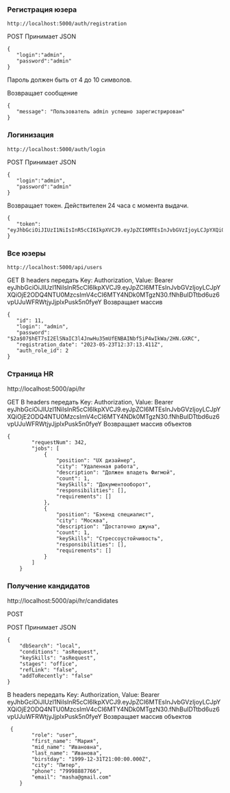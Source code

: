 ### Регистрация юзера
```http://localhost:5000/auth/registration```

POST
Принимает JSON 
```
{
   "login":"admin",
   "password":"admin"
}
```

Пароль должен быть от 4 до 10 символов. <br>

Возвращает сообщение
```
{
   "message": "Пользователь admin успешно зарегистрирован"
}
```

### Логинизация
```http://localhost:5000/auth/login```

POST
Принимает JSON 
```
{
   "login":"admin",
   "password":"admin"
}
```

Возвращает токен. Действителен 24 часа с момента выдачи.
```
{
   "token": "eyJhbGciOiJIUzI1NiIsInR5cCI6IkpXVCJ9.eyJpZCI6MTEsInJvbGVzIjoyLCJpYXQiOjE2ODQ4NTU0MzcsImV4cCI6MTY4NDk0MTgzN30.fNhBuIDTtbd6uz6vpUJuWFRWtjyJjplxPusk5n0fyeY"
}
```

### Все юзеры
```http://localhost:5000/api/users```

GET
В headers передать Key: Authorization, Value: Bearer eyJhbGciOiJIUzI1NiIsInR5cCI6IkpXVCJ9.eyJpZCI6MTEsInJvbGVzIjoyLCJpYXQiOjE2ODQ4NTU0MzcsImV4cCI6MTY4NDk0MTgzN30.fNhBuIDTtbd6uz6vpUJuWFRWtjyJjplxPusk5n0fyeY
Возвращает массив
```
{
   "id": 11,
   "login": "admin",
   "password": "$2a$07$hET7sI2ElSNaIC3l4JnwHu35mUfENBAINbf5iP4wIkWa/2HN.GXRC",
   "registration_date": "2023-05-23T12:37:13.411Z",
   "auth_role_id": 2
}
```

### Страница HR
http://localhost:5000/api/hr

GET
В headers передать Key: Authorization, Value: Bearer eyJhbGciOiJIUzI1NiIsInR5cCI6IkpXVCJ9.eyJpZCI6MTEsInJvbGVzIjoyLCJpYXQiOjE2ODQ4NTU0MzcsImV4cCI6MTY4NDk0MTgzN30.fNhBuIDTtbd6uz6vpUJuWFRWtjyJjplxPusk5n0fyeY
Возвращает массив объектов
```
{
        "requestNum": 342,
        "jobs": [
            {
                "position": "UX дизайнер",
                "city": "Удаленная работа",
                "description": "Должен владеть Фигмой",
                "count": 1,
                "keySkills": "Документооборот",
                "responsibilities": [],
                "requirements": []
            },
            {
                "position": "Бэкенд специалист",
                "city": "Москва",
                "description": "Достаточно джуна",
                "count": 1,
                "keySkills": "Стрессоустойчивость",
                "responsibilities": [],
                "requirements": []
            }
        ]
    }
```

### Получение кандидатов
http://localhost:5000/api/hr/candidates

POST

POST
Принимает JSON 
```
{
    "dbSearch": "local",
    "conditions": "asRequest",
    "keySkills": "asRequest",
    "stages": "office",
    "refLink": "false",
    "addToRecently": "false"
}
```

В headers передать Key: Authorization, Value: Bearer eyJhbGciOiJIUzI1NiIsInR5cCI6IkpXVCJ9.eyJpZCI6MTEsInJvbGVzIjoyLCJpYXQiOjE2ODQ4NTU0MzcsImV4cCI6MTY4NDk0MTgzN30.fNhBuIDTtbd6uz6vpUJuWFRWtjyJjplxPusk5n0fyeY
Возвращает массив объектов
```
 {
        "role": "user",
        "first_name": "Мария",
        "mid_name": "Ивановна",
        "last_name": "Иванова",
        "birstday": "1999-12-31T21:00:00.000Z",
        "city": "Питер",
        "phone": "79998887766",
        "email": "masha@gmail.com"
    }
```